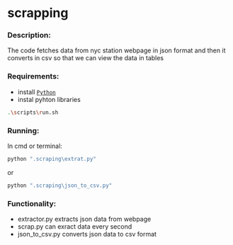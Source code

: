 # scrapping
### Description:
The code fetches data from nyc station webpage in json format and then it 
converts in csv so that we can view the data in tables 

### Requirements:
* install [`Python`](https://www.python.org/downloads/)  
* instal pyhton libraries 
```bash 
.\scripts\run.sh 
```

### Running:
In cmd or terminal:
```bash
python ".scraping\extrat.py"
```
or
```bash
python ".scraping\json_to_csv.py"
```

### Functionality:
* extractor.py extracts json data from webpage
* scrap.py can exract data every second 
* json_to_csv.py converts json data to csv format 

